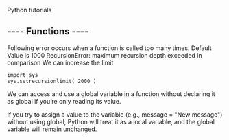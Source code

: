 Python tutorials

## ---- Functions ----
Following error occurs when a function is called too many times. Default Value is 1000
RecursionError: maximum recursion depth exceeded in comparison
We can increase the limit

```
import sys
sys.setrecursionlimit( 2000 )
```

We can access and use a global variable in a function without declaring it as global if you’re only reading its value.

If you try to assign a value to the variable (e.g., message = "New message") without using global, Python will treat it as a local variable, and the global variable will remain unchanged.
